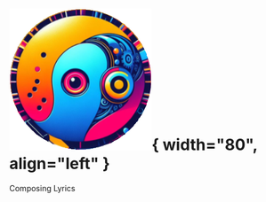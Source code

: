 # ![Suno Tags Logo](../imgs/rnd-logo.png){ width="80", align="left" } 
<span class="logo-page-title">Composing Lyrics</span>